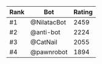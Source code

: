 Rank|Bot|Rating
---|---|---
#1|@NilatacBot|2459
#2|@anti-bot|2224
#3|@CatNail|2055
#4|@pawnrobot|1894
